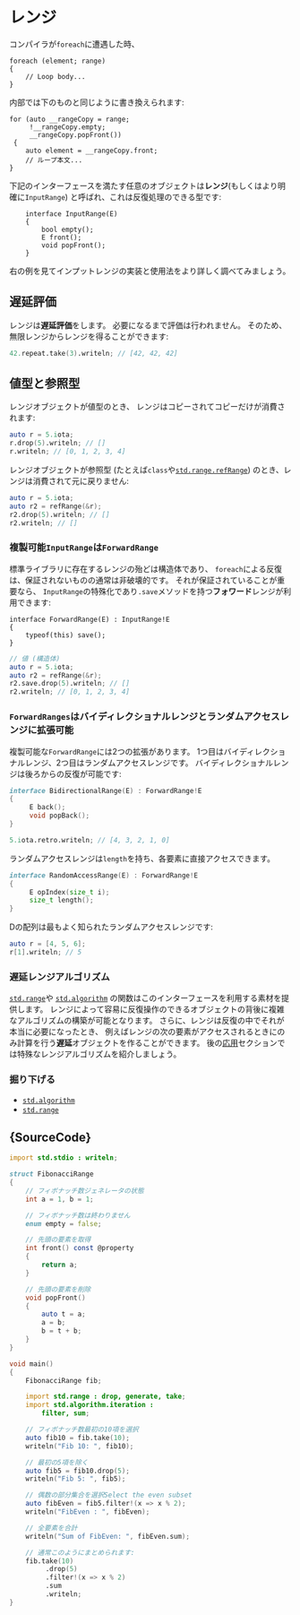 # レンジ

コンパイラが`foreach`に遭遇した時、

```
foreach (element; range)
{
    // Loop body...
}
```

内部では下のものと同じように書き換えられます:

```
for (auto __rangeCopy = range;
     !__rangeCopy.empty;
     __rangeCopy.popFront())
 {
    auto element = __rangeCopy.front;
    // ループ本文...
}
```

下記のインターフェースを満たす任意のオブジェクトは**レンジ**(もしくはより明確に`InputRange`)
と呼ばれ、これは反復処理のできる型です:

```
    interface InputRange(E)
    {
        bool empty();
        E front();
        void popFront();
    }
```
右の例を見てインプットレンジの実装と使用法をより詳しく調べてみましょう。

## 遅延評価

レンジは**遅延評価**をします。
必要になるまで評価は行われません。
そのため、無限レンジからレンジを得ることができます:

```d
42.repeat.take(3).writeln; // [42, 42, 42]
```

## 値型と参照型

レンジオブジェクトが値型のとき、
レンジはコピーされてコピーだけが消費されます:

```d
auto r = 5.iota;
r.drop(5).writeln; // []
r.writeln; // [0, 1, 2, 3, 4]
```

レンジオブジェクトが参照型
(たとえば`class`や[`std.range.refRange`](https://dlang.org/phobos/std_range.html#refRange))
のとき、レンジは消費されて元に戻りません:

```d
auto r = 5.iota;
auto r2 = refRange(&r);
r2.drop(5).writeln; // []
r2.writeln; // []
```

### 複製可能`InputRange`は`ForwardRange`

標準ライブラリに存在するレンジの殆どは構造体であり、
`foreach`による反復は、保証されないものの通常は非破壊的です。
それが保証されていることが重要なら、
`InputRange`の特殊化であり`.save`メソッドを持つ**フォワード**レンジが利用できます:

```
interface ForwardRange(E) : InputRange!E
{
    typeof(this) save();
}
```

```d
// 値 (構造体)
auto r = 5.iota;
auto r2 = refRange(&r);
r2.save.drop(5).writeln; // []
r2.writeln; // [0, 1, 2, 3, 4]
```

### `ForwardRanges`はバイディレクショナルレンジとランダムアクセスレンジに拡張可能

複製可能な`ForwardRange`には2つの拡張があります。
1つ目はバイディレクショナルレンジ、2つ目はランダムアクセスレンジです。
バイディレクショナルレンジは後ろからの反復が可能です:

```d
interface BidirectionalRange(E) : ForwardRange!E
{
     E back();
     void popBack();
}
```

```d
5.iota.retro.writeln; // [4, 3, 2, 1, 0]
```

ランダムアクセスレンジは`length`を持ち、各要素に直接アクセスできます。

```d
interface RandomAccessRange(E) : ForwardRange!E
{
     E opIndex(size_t i);
     size_t length();
}
```

Dの配列は最もよく知られたランダムアクセスレンジです:

```d
auto r = [4, 5, 6];
r[1].writeln; // 5
```

### 遅延レンジアルゴリズム

[`std.range`](http://dlang.org/phobos/std_range.html)や
[`std.algorithm`](http://dlang.org/phobos/std_algorithm.html)
の関数はこのインターフェースを利用する素材を提供します。
レンジによって容易に反復操作のできるオブジェクトの背後に複雑なアルゴリズムの構築が可能となります。
さらに、レンジは反復の中でそれが本当に必要になったとき、
例えばレンジの次の要素がアクセスされるときにのみ計算を行う**遅延**オブジェクトを作ることができます。
後の[応用](gems/range-algorithms)セクションでは特殊なレンジアルゴリズムを紹介しましょう。

### 掘り下げる

- [`std.algorithm`](http://dlang.org/phobos/std_algorithm.html)
- [`std.range`](http://dlang.org/phobos/std_range.html)

## {SourceCode}

```d
import std.stdio : writeln;

struct FibonacciRange
{
    // フィボナッチ数ジェネレータの状態
    int a = 1, b = 1;

    // フィボナッチ数は終わりません
    enum empty = false;

    // 先頭の要素を取得
    int front() const @property
    {
        return a;
    }

    // 先頭の要素を削除
    void popFront()
    {
        auto t = a;
        a = b;
        b = t + b;
    }
}

void main()
{
    FibonacciRange fib;

    import std.range : drop, generate, take;
    import std.algorithm.iteration :
        filter, sum;

    // フィボナッチ数最初の10項を選択
    auto fib10 = fib.take(10);
    writeln("Fib 10: ", fib10);

    // 最初の5項を除く
    auto fib5 = fib10.drop(5);
    writeln("Fib 5: ", fib5);

    // 偶数の部分集合を選択Select the even subset
    auto fibEven = fib5.filter!(x => x % 2);
    writeln("FibEven : ", fibEven);

    // 全要素を合計
    writeln("Sum of FibEven: ", fibEven.sum);

    // 通常このようにまとめられます:
    fib.take(10)
         .drop(5)
         .filter!(x => x % 2)
         .sum
         .writeln;
}
```
